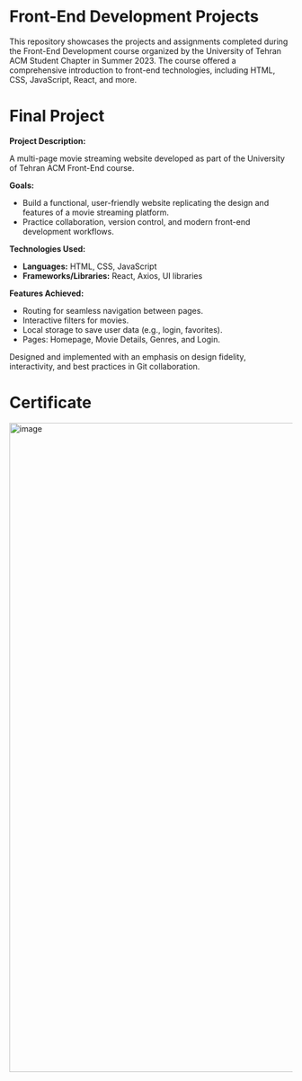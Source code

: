 # Front-End Development Projects
This repository showcases the projects and assignments completed during the Front-End Development course organized by the University of Tehran ACM Student Chapter in Summer 2023. The course offered a comprehensive introduction to front-end technologies, including HTML, CSS, JavaScript, React, and more.

# Final Project
**Project Description:**

A multi-page movie streaming website developed as part of the University of Tehran ACM Front-End course.  

**Goals:**
- Build a functional, user-friendly website replicating the design and features of a movie streaming platform.
- Practice collaboration, version control, and modern front-end development workflows.

**Technologies Used:**
- **Languages:** HTML, CSS, JavaScript
- **Frameworks/Libraries:** React, Axios, UI libraries

**Features Achieved:**
- Routing for seamless navigation between pages.
- Interactive filters for movies.
- Local storage to save user data (e.g., login, favorites).
- Pages: Homepage, Movie Details, Genres, and Login.

Designed and implemented with an emphasis on design fidelity, interactivity, and best practices in Git collaboration.

# Certificate
<img width="1155" alt="image" src="https://github.com/user-attachments/assets/d767a018-79b2-4a50-b181-8169a8e1db21" />

